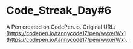 # Code_Streak_Day#6

A Pen created on CodePen.io. Original URL: [https://codepen.io/tannycode17/pen/wvxerWx](https://codepen.io/tannycode17/pen/wvxerWx).

